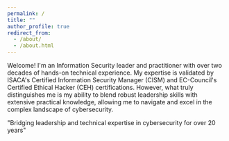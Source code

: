 ```yaml
---
permalink: /
title: ""
author_profile: true
redirect_from: 
  - /about/
  - /about.html
---
```



Welcome! I'm an Information Security leader and practitioner with over two decades of hands-on technical experience. My expertise is validated by ISACA's Certified Information Security Manager (CISM) and EC-Council's Certified Ethical Hacker (CEH) certifications. However, what truly distinguishes me is my ability to blend robust leadership skills with extensive practical knowledge, allowing me to navigate and excel in the complex landscape of cybersecurity.

"Bridging leadership and technical expertise in cybersecurity for over 20 years"

